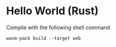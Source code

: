 # Hello World (Rust)

Compile with the following shell command

```shell
wasm-pack build --target web
```
